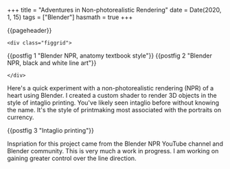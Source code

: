 +++
title = "Adventures in Non-photorealistic Rendering"
date = Date(2020, 1, 15)
tags = ["Blender"]
hasmath = true
+++

{{pageheader}}

~~~ 
<div class="figgrid">
~~~
{{postfig 1 "Blender NPR, anatomy textbook style"}}
{{postfig 2 "Blender NPR, black and white line art"}}
~~~ 
</div>
~~~

Here's a quick experiment with a non-photorealistic rendering (NPR) of a heart using Blender. I created a custom shader to render 3D objects in the style of intaglio printing. You've likely seen intaglio before without knowing the name. It's the style of printmaking most associated with the portraits on currency.

{{postfig 3 "Intaglio printing"}}

Inspriation for this project came from the Blender NPR YouTube channel and Blender community. This is very much a work in progress. I am working on gaining greater control over the line direction.

